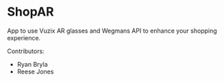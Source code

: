 # ShopAR

App to use Vuzix AR glasses and Wegmans API to enhance your shopping experience.

Contributors:
- Ryan Bryla
- Reese Jones
